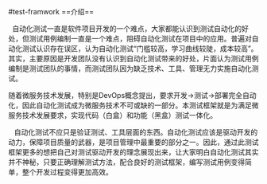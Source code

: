 #test-framwork
==介绍==
<P>    自动化测试一直是软件项目开发的一个难点，大家都能认识到测试自动化的好处，但测试用例编制一直是一个难点，阻碍自动化测试在项目中的应用。普遍对自动化测试认识存在误区，认为自动化测试“门槛较高，学习曲线较陡，成本较高”。其实，主要原因是开发团队没有认识到自动化测试带来的好处，片面认为测试用例编制是测试团队的事情，而测试团队因为缺乏技术、工具、管理无力实施自动化测试。</P>
<P>    随着微服务技术发展，特别是DevOps概念提出，要求开发->测试->部署完全自动化，因此自动化测试成为微服务技术不可或缺的一部分。本测试框架就是为满足微服务技术发展要求，实现代码（白盒）和功能（黑盒）测试一体化。</P>
<P>    自动化测试不应只是验证测试、工具层面的东西。自动化测试应该是驱动开发的动力，保障项目质量的武器，是项目管理中最重要的部分之一。因此，通过此测试框架更多的想把自己对测试驱动开发的理念展现出来，让大家明白自动化测试其实并不神秘，只要正确理解测试方法，配合良好的测试框架，编写测试用例变得简单，整个开发过程变得更加高效。</P>


